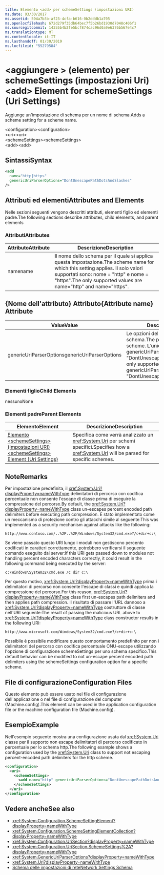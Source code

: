 ```yaml
---
title: Elemento <add> per schemeSettings (impostazioni URI)
ms.date: 03/30/2017
ms.assetid: 594a7b3b-af23-4cfa-b616-0b2dddb1a705
ms.openlocfilehash: 672d279f35db64bec7f5b26bd1930d7048c406f1
ms.sourcegitcommit: 14355b4b2fe5bcf874cac96d0a9e6376b567e4c7
ms.translationtype: MT
ms.contentlocale: it-IT
ms.lasthandoff: 01/30/2019
ms.locfileid: "55279584"
---
```

# <a name="add-element-for-schemesettings-uri-settings"></a><span data-ttu-id="c2c66-102">\<aggiungere > (elemento) per schemeSettings (impostazioni Uri)</span><span class="sxs-lookup"><span data-stu-id="c2c66-102">\<add> Element for schemeSettings (Uri Settings)</span></span>
<span data-ttu-id="c2c66-103">Aggiunge un'impostazione di schema per un nome di schema.</span><span class="sxs-lookup"><span data-stu-id="c2c66-103">Adds a scheme setting for a scheme name.</span></span>  
  
 <span data-ttu-id="c2c66-104">\<configuration></span><span class="sxs-lookup"><span data-stu-id="c2c66-104">\<configuration></span></span>  
<span data-ttu-id="c2c66-105">\<uri></span><span class="sxs-lookup"><span data-stu-id="c2c66-105">\<uri></span></span>  
<span data-ttu-id="c2c66-106">\<schemeSettings></span><span class="sxs-lookup"><span data-stu-id="c2c66-106">\<schemeSettings></span></span>  
<span data-ttu-id="c2c66-107">\<add></span><span class="sxs-lookup"><span data-stu-id="c2c66-107">\<add></span></span>  
  
## <a name="syntax"></a><span data-ttu-id="c2c66-108">Sintassi</span><span class="sxs-lookup"><span data-stu-id="c2c66-108">Syntax</span></span>  
  
```xml  
<add
  name="http|https"
  genericUriParserOptions="DontUnescapePathDotsAndSlashes"
/>  
```  
  
## <a name="attributes-and-elements"></a><span data-ttu-id="c2c66-109">Attributi ed elementi</span><span class="sxs-lookup"><span data-stu-id="c2c66-109">Attributes and Elements</span></span>  
 <span data-ttu-id="c2c66-110">Nelle sezioni seguenti vengono descritti attributi, elementi figlio ed elementi padre.</span><span class="sxs-lookup"><span data-stu-id="c2c66-110">The following sections describe attributes, child elements, and parent elements</span></span>  
  
### <a name="attributes"></a><span data-ttu-id="c2c66-111">Attributi</span><span class="sxs-lookup"><span data-stu-id="c2c66-111">Attributes</span></span>  
  
|<span data-ttu-id="c2c66-112">Attributo</span><span class="sxs-lookup"><span data-stu-id="c2c66-112">Attribute</span></span>|<span data-ttu-id="c2c66-113">Descrizione</span><span class="sxs-lookup"><span data-stu-id="c2c66-113">Description</span></span>|  
|---------------|-----------------|  
|<span data-ttu-id="c2c66-114">name</span><span class="sxs-lookup"><span data-stu-id="c2c66-114">name</span></span>|<span data-ttu-id="c2c66-115">Il nome dello schema per il quale si applica questa impostazione.</span><span class="sxs-lookup"><span data-stu-id="c2c66-115">The scheme name for which this setting applies.</span></span> <span data-ttu-id="c2c66-116">Il solo valori supportati sono: nome = "http" e nome = "https".</span><span class="sxs-lookup"><span data-stu-id="c2c66-116">The only supported values are name="http" and name="https".</span></span>|  
  
## <a name="attribute-name-attribute"></a><span data-ttu-id="c2c66-117">{Nome dell'attributo} Attributo</span><span class="sxs-lookup"><span data-stu-id="c2c66-117">{Attribute name} Attribute</span></span>  
  
|<span data-ttu-id="c2c66-118">Value</span><span class="sxs-lookup"><span data-stu-id="c2c66-118">Value</span></span>|<span data-ttu-id="c2c66-119">Descrizione</span><span class="sxs-lookup"><span data-stu-id="c2c66-119">Description</span></span>|  
|-----------|-----------------|  
|<span data-ttu-id="c2c66-120">genericUriParserOptions</span><span class="sxs-lookup"><span data-stu-id="c2c66-120">genericUriParserOptions</span></span>|<span data-ttu-id="c2c66-121">Le opzioni del parser per questo schema.</span><span class="sxs-lookup"><span data-stu-id="c2c66-121">The parser options for this scheme.</span></span> <span data-ttu-id="c2c66-122">L'unico valore supportato è genericUriParserOptions = "DontUnescapePathDotsAndSlashes".</span><span class="sxs-lookup"><span data-stu-id="c2c66-122">The only supported value is genericUriParserOptions= "DontUnescapePathDotsAndSlashes".</span></span>|  
  
### <a name="child-elements"></a><span data-ttu-id="c2c66-123">Elementi figlio</span><span class="sxs-lookup"><span data-stu-id="c2c66-123">Child Elements</span></span>  
 <span data-ttu-id="c2c66-124">nessuno</span><span class="sxs-lookup"><span data-stu-id="c2c66-124">None</span></span>  
  
### <a name="parent-elements"></a><span data-ttu-id="c2c66-125">Elementi padre</span><span class="sxs-lookup"><span data-stu-id="c2c66-125">Parent Elements</span></span>  
  
|<span data-ttu-id="c2c66-126">Elemento</span><span class="sxs-lookup"><span data-stu-id="c2c66-126">Element</span></span>|<span data-ttu-id="c2c66-127">Descrizione</span><span class="sxs-lookup"><span data-stu-id="c2c66-127">Description</span></span>|  
|-------------|-----------------|  
|[<span data-ttu-id="c2c66-128">Elemento \<schemeSettings> (impostazioni URI)</span><span class="sxs-lookup"><span data-stu-id="c2c66-128">\<schemeSettings> Element (Uri Settings)</span></span>](../../../../../docs/framework/configure-apps/file-schema/network/schemesettings-element-uri-settings.md)|<span data-ttu-id="c2c66-129">Specifica come verrà analizzato un <xref:System.Uri> per schemi specifici.</span><span class="sxs-lookup"><span data-stu-id="c2c66-129">Specifies how a <xref:System.Uri> will be parsed for specific schemes.</span></span>|  
  
## <a name="remarks"></a><span data-ttu-id="c2c66-130">Note</span><span class="sxs-lookup"><span data-stu-id="c2c66-130">Remarks</span></span>  
 <span data-ttu-id="c2c66-131">Per impostazione predefinita, il <xref:System.Uri?displayProperty=nameWithType> delimitatori di percorso con codifica percentuale non consente l'escape di classe prima di eseguire la compressione del percorso.</span><span class="sxs-lookup"><span data-stu-id="c2c66-131">By default, the <xref:System.Uri?displayProperty=nameWithType> class un-escapes percent encoded path delimiters before executing path compression.</span></span> <span data-ttu-id="c2c66-132">È stato implementato come un meccanismo di protezione contro gli attacchi simile al seguente:</span><span class="sxs-lookup"><span data-stu-id="c2c66-132">This was implemented as a security mechanism against attacks like the following:</span></span>  
  
 `http://www.contoso.com/..%2F..%2F/Windows/System32/cmd.exe?/c+dir+c:\`  
  
 <span data-ttu-id="c2c66-133">Se viene passato questo URI lungo i moduli non gestiscono percento codificati in caratteri correttamente, potrebbero verificarsi il seguente comando eseguito dal server:</span><span class="sxs-lookup"><span data-stu-id="c2c66-133">If this URI gets passed down to modules not handling percent encoded characters correctly, it could result in the following command being executed by the server:</span></span>  
  
 `c:\Windows\System32\cmd.exe /c dir c:\`  
  
 <span data-ttu-id="c2c66-134">Per questo motivo, <xref:System.Uri?displayProperty=nameWithType> prima i delimitatori di percorso non consente l'escape di classi e quindi applica la compressione del percorso.</span><span class="sxs-lookup"><span data-stu-id="c2c66-134">For this reason, <xref:System.Uri?displayProperty=nameWithType> class first un-escapes path delimiters and then applies path compression.</span></span> <span data-ttu-id="c2c66-135">Il risultato di passare l'URL dannoso a <xref:System.Uri?displayProperty=nameWithType> costruttore di classe nell'URI seguente:</span><span class="sxs-lookup"><span data-stu-id="c2c66-135">The result of passing the malicious URL above to <xref:System.Uri?displayProperty=nameWithType> class constructor results in the following URI:</span></span>  
  
 `http://www.microsoft.com/Windows/System32/cmd.exe?/c+dir+c:\`  
  
 <span data-ttu-id="c2c66-136">Possibile è possibile modificare questo comportamento predefinito per non i delimitatori del percorso con codifica percentuale ONU-escape utilizzando l'opzione di configurazione schemeSettings per uno schema specifico.</span><span class="sxs-lookup"><span data-stu-id="c2c66-136">This default behavior can be modified to not un-escape percent encoded path delimiters using the schemeSettings configuration option for a specific scheme.</span></span>  
  
## <a name="configuration-files"></a><span data-ttu-id="c2c66-137">File di configurazione</span><span class="sxs-lookup"><span data-stu-id="c2c66-137">Configuration Files</span></span>  
 <span data-ttu-id="c2c66-138">Questo elemento può essere usato nel file di configurazione dell'applicazione o nel file di configurazione del computer (Machine.config).</span><span class="sxs-lookup"><span data-stu-id="c2c66-138">This element can be used in the application configuration file or the machine configuration file (Machine.config).</span></span>  
  
## <a name="example"></a><span data-ttu-id="c2c66-139">Esempio</span><span class="sxs-lookup"><span data-stu-id="c2c66-139">Example</span></span>  
 <span data-ttu-id="c2c66-140">Nell'esempio seguente mostra una configurazione usata dal <xref:System.Uri> classe per il supporto non escape delimitatori di percorso codificato in percentuale per lo schema http.</span><span class="sxs-lookup"><span data-stu-id="c2c66-140">The following example shows a configuration used by the <xref:System.Uri> class to support not escaping percent-encoded path delimiters for the http scheme.</span></span>  
  
```xml  
<configuration>  
  <uri>  
    <schemeSettings>  
      <add name="http" genericUriParserOptions="DontUnescapePathDotsAndSlashes"/>  
    </schemeSettings>  
  </uri>  
</configuration>  
```  
  
## <a name="see-also"></a><span data-ttu-id="c2c66-141">Vedere anche</span><span class="sxs-lookup"><span data-stu-id="c2c66-141">See also</span></span>
- <xref:System.Configuration.SchemeSettingElement?displayProperty=nameWithType>
- <xref:System.Configuration.SchemeSettingElementCollection?displayProperty=nameWithType>
- <xref:System.Configuration.UriSection?displayProperty=nameWithType>
- <xref:System.Configuration.UriSection.SchemeSettings%2A?displayProperty=nameWithType>
- <xref:System.GenericUriParserOptions?displayProperty=nameWithType>
- <xref:System.Uri?displayProperty=nameWithType>
- [<span data-ttu-id="c2c66-142">Schema delle impostazioni di rete</span><span class="sxs-lookup"><span data-stu-id="c2c66-142">Network Settings Schema</span></span>](../../../../../docs/framework/configure-apps/file-schema/network/index.md)

